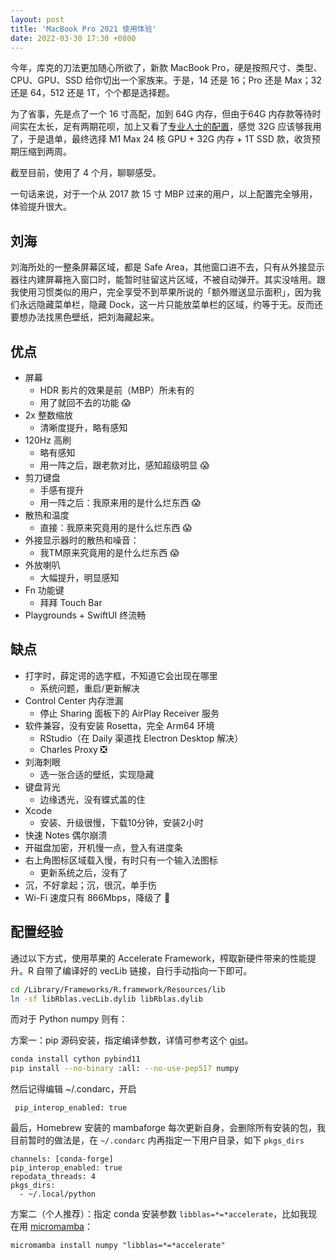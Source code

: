 ```yaml
---
layout: post
title: 'MacBook Pro 2021 使用体验'
date: 2022-03-30 17:30 +0800
---
```


今年，库克的刀法更加随心所欲了，新款 MacBook Pro，硬是按照尺寸、类型、CPU、GPU、SSD 给你切出一个家族来。于是，14 还是 16；Pro 还是 Max；32 还是 64，512 还是 1T，个个都是选择题。

为了省事，先是点了一个 16 寸高配，加到 64G 内存，但由于64G 内存款等待时间实在太长，足有两期花呗，加上又看了[专业人士的配置](https://imtx.me/blog/some-thoughts-after-ordering-the-m1-pro-macbook-pro/)，感觉 32G 应该够我用了，于是退单，最终选择 M1 Max 24 核 GPU + 32G 内存 + 1T SSD 款，收货预期压缩到两周。

截至目前，使用了 4 个月，聊聊感受。

一句话来说，对于一个从 2017 款 15 寸 MBP 过来的用户，以上配置完全够用，体验提升很大。

## 刘海

刘海所处的一整条屏幕区域，都是 Safe Area，其他窗口进不去，只有从外接显示器往内建屏幕拖入窗口时，能暂时驻留这片区域，不被自动弹开。其实没啥用。跟我使用习惯类似的用户，完全享受不到苹果所说的「额外赠送显示面积」，因为我们永远隐藏菜单栏，隐藏 Dock，这一片只能放菜单栏的区域，约等于无。反而还要想办法找黑色壁纸，把刘海藏起来。

## 优点

* 屏幕
    * HDR 影片的效果是前（MBP）所未有的
    * 用了就回不去的功能 😱
* 2x 整数缩放
    * 清晰度提升，略有感知
* 120Hz 高刷
    * 略有感知
    * 用一阵之后，跟老款对比，感知超级明显 😱
* 剪刀键盘
    * 手感有提升
    * 用一阵之后：我原来用的是什么烂东西 😱
* 散热和温度
    * 直接：我原来究竟用的是什么烂东西 😱
* 外接显示器时的散热和噪音：
    * 我TM原来究竟用的是什么烂东西 😱
* 外放喇叭
    * 大幅提升，明显感知
* Fn 功能键
    * 拜拜 Touch Bar
* Playgrounds + SwiftUI 终流畅

##  缺点

* 打字时，薛定谔的选字框，不知道它会出现在哪里
    * 系统问题，重启/更新解决
* Control Center 内存泄漏
    * 停止 Sharing 面板下的 AirPlay Receiver 服务
* 软件兼容，没有安装 Rosetta，完全 Arm64 环境
    * RStudio（在 Daily 渠道找 Electron Desktop 解决）
    * Charles Proxy ❎
* 刘海刺眼
    * 选一张合适的壁纸，实现隐藏
* 键盘背光
    * 边缘透光，没有蝶式盖的住
* Xcode
    * 安装、升级很慢，下载10分钟，安装2小时
* 快速 Notes 偶尔崩溃
* 开磁盘加密，开机慢一点，登入有进度条
* 右上角图标区域载入慢，有时只有一个输入法图标
    * 更新系统之后，没有了
* 沉，不好拿起；沉，很沉，单手伤
* Wi-Fi 速度只有 866Mbps，降级了 🚨

## 配置经验

通过以下方式，使用苹果的 Accelerate Framework，榨取新硬件带来的性能提升。R 自带了编译好的 vecLib 链接，自行手动指向一下即可。

```bash
cd /Library/Frameworks/R.framework/Resources/lib
ln -sf libRblas.vecLib.dylib libRblas.dylib
```

而对于 Python numpy 则有：

方案一：pip 源码安装，指定编译参数，详情可参考这个 [gist](https://gist.github.com/MarkDana/a9481b8134cf38a556cf23e1e815dafb)。

```bash
conda install cython pybind11
pip install --no-binary :all: --no-use-pep517 numpy
```
然后记得编辑 ~/.condarc，开启

```
 pip_interop_enabled: true
 ```

最后，Homebrew 安装的 mambaforge 每次更新自身，会删除所有安装的包，我目前暂时的做法是，在 `~/.condarc` 内再指定一下用户目录，如下 `pkgs_dirs`

```
channels: [conda-forge]
pip_interop_enabled: true
repodata_threads: 4
pkgs_dirs:
  - ~/.local/python
```

方案二（个人推荐）：指定 conda 安装参数 `libblas=*=*accelerate`，比如我现在用 [micromamba](https://mamba.readthedocs.io/en/latest/installation.html)：

```
micromamba install numpy "libblas=*=*accelerate"
```
